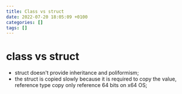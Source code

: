 ```yaml
---
title: Class vs struct
date: 2022-07-20 18:05:09 +0100
categories: []
tags: []
---
```


# class vs struct
- struct doesn't provide inheritance and poliformism; 
- the struct  is copied slowly because  it is required to copy the value,  reference type copy only reference 64 bits on x64 OS;
